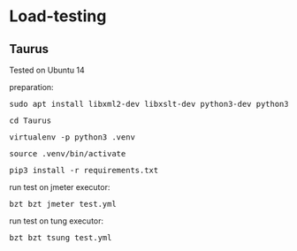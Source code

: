 # Load-testing

## Taurus

Tested on Ubuntu 14

preparation:
   <pre>sudo apt install libxml2-dev libxslt-dev python3-dev python3-pip python-virtualenv</pre>
   <pre>cd Taurus</pre>
   <pre>virtualenv -p python3 .venv</pre>
   <pre>source .venv/bin/activate</pre>
   <pre>pip3 install -r requirements.txt</pre>

run test on jmeter executor:
   <pre>bzt bzt_jmeter_test.yml</pre>

run test on tung executor:
   <pre>bzt bzt_tsung_test.yml</pre>

